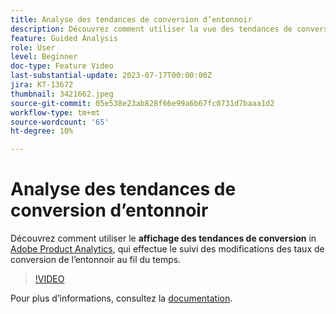 ```yaml
---
title: Analyse des tendances de conversion d’entonnoir
description: Découvrez comment utiliser la vue des tendances de conversion dans Adobe Product Analytics, qui suit les modifications des taux de conversion de l’entonnoir au fil du temps.
feature: Guided Analysis
role: User
level: Beginner
doc-type: Feature Video
last-substantial-update: 2023-07-17T00:00:00Z
jira: KT-13672
thumbnail: 3421662.jpeg
source-git-commit: 05e538e23ab828f66e99a6b67fc0731d7baaa1d2
workflow-type: tm+mt
source-wordcount: '65'
ht-degree: 10%

---
```



# Analyse des tendances de conversion d’entonnoir

Découvrez comment utiliser le **affichage des tendances de conversion** in [Adobe Product Analytics](../../adobe-product-analytics/adobe-product-analytics-overview.md), qui effectue le suivi des modifications des taux de conversion de l’entonnoir au fil du temps.

>[!VIDEO](https://video.tv.adobe.com/v/3421662/?learn=on)

Pour plus dʼinformations, consultez la [documentation](https://experienceleague.adobe.com/docs/analytics-platform/using/guided-analysis/funnel/conversion-trends.html).
